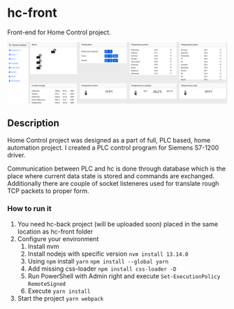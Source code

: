 # hc-front
Front-end for Home Control project.

![Main screen](./img/main-screen.png)

## Description
Home Control project was designed as a part of full, PLC based, home automation project.
I created a PLC control program for Siemens S7-1200 driver.

Communication between PLC and hc is done through database which is the place where current data state is stored and commands are exchanged.
Additionally there are couple of socket listeneres used for translate rough TCP packets to proper form.

### How to run it
1. You need hc-back project (will be uploaded soon) placed in the same location as hc-front folder
2. Configure your environment
    1. Install nvm
    2. Install nodejs with specific version `nvm install 13.14.0`
    3. Using `npm` install `yarn` `npm install --global yarn`
    4. Add missing css-loader `npm install css-loader -D`
    5. Run PowerShell with Admin right and execute `Set-ExecutionPolicy RemoteSigned`
    6. Execute `yarn install`
3. Start the project `yarn webpack`
